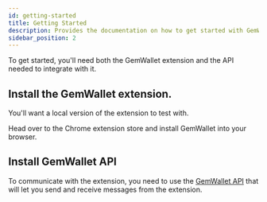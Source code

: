 ```yaml
---
id: getting-started
title: Getting Started
description: Provides the documentation on how to get started with GemWallet.
sidebar_position: 2
---
```


To get started, you'll need both the GemWallet extension and the API needed to integrate with it.

## Install the GemWallet extension.

You'll want a local version of the extension to test with.

Head over to the Chrome extension store and install GemWallet into your browser.

## Install GemWallet API

To communicate with the extension, you need to use the [GemWallet API](/docs/api/gemwallet-api) that will let you send and receive messages from the extension.
